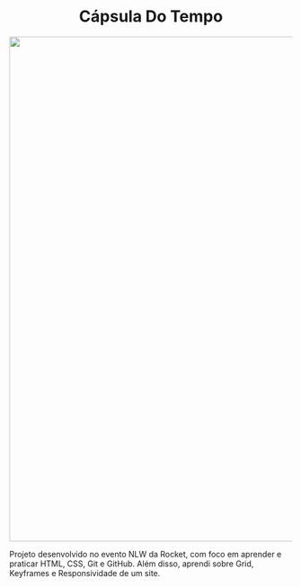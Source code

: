 <h1 align="center"> Cápsula Do Tempo</h1>
<p align="center">
<img src="https://github.com/RenatillaSilva/NLW-Explore/assets/112910009/923280ca-0d23-487b-9903-f6a2abcd5c3c" width="900px" />
</p>
Projeto desenvolvido no evento NLW da Rocket, com foco em aprender e praticar HTML, CSS, Git e GitHub. Além disso, aprendi sobre Grid, Keyframes e Responsividade de um site.
